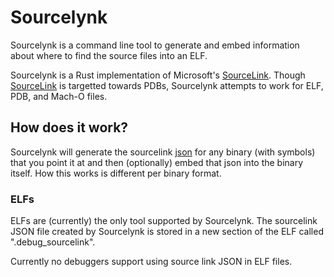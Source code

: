 # Sourcelynk

Sourcelynk is a command line tool to generate and embed information about
where to find the source files into an ELF.

Sourcelynk is a Rust implementation of Microsoft's [SourceLink]. Though
[SourceLink] is targetted towards PDBs, Sourcelynk attempts to work for ELF,
PDB, and Mach-O files.

[SourceLink]: https://github.com/dotnet/designs/blob/master/accepted/2020/diagnostics/source-link.md#source-link-json-schema

## How does it work?

Sourcelynk will generate the sourcelink [json] for any binary (with symbols)
that you point it at and then (optionally) embed that json into the binary
itself. How this works is different per binary format.

[json]: https://github.com/dotnet/designs/blob/master/accepted/2020/diagnostics/source-link.md#source-link-json-schema

### ELFs

ELFs are (currently) the only tool supported by Sourcelynk. The sourcelink
JSON file created by Sourcelynk is stored in a new section of the ELF called
".debug_sourcelink".

Currently no debuggers support using source link JSON in ELF files.